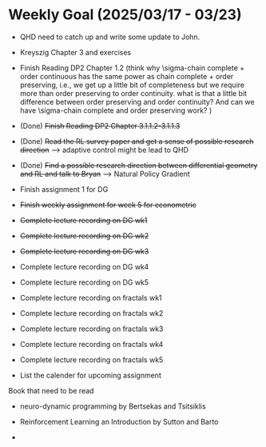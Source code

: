 # Weekly Goal (2025/03/17 - 03/23)
- QHD need to catch up and write some update to John. 
- Kreyszig Chapter 3 and exercises
- Finish Reading DP2 Chapter 1.2 (think why \sigma-chain complete + order continuous has the same power as chain complete + order preserving, i.e., we get up a little bit of completeness but we require more than order preserving to order continuity. what is that a little bit difference between order preserving and order continuity? And can we have \sigma-chain complete and order preserving work? )
- (Done) ~~Finish Reading DP2 Chapter 3.1.1.2-3.1.1.3~~
- (Done) ~~Read the RL survey paper and get a sense of possible research direction~~ --> adaptive control might be lead to QHD
- (Done) ~~Find a possible research direction between differential geometry and RL and talk to Bryan~~ --> Natural Policy Gradient
- Finish assignment 1 for DG
- ~~Finish weekly assignment for week 5 for econometric~~
- ~~Complete lecture recording on DG wk1~~
- ~~Complete lecture recording on DG wk2~~
- ~~Complete lecture recording on DG wk3~~
- Complete lecture recording on DG wk4
- Complete lecture recording on DG wk5
- Complete lecture recording on fractals wk1
- Complete lecture recording on fractals wk2
- Complete lecture recording on fractals wk3
- Complete lecture recording on fractals wk4
- Complete lecture recording on fractals wk5

- List the calender for upcoming assignment

Book that need to be read

- neuro-dynamic programming by Bertsekas and Tsitsiklis

- Reinforcement Learning an Introduction by Sutton and Barto
- 
